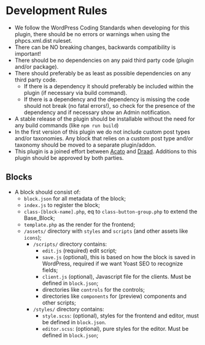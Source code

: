 # Development Rules

-   We follow the WordPress Coding Standards when developing for this plugin, there should be no errors or warnings when using the phpcs.xml.dist ruleset.
-   There can be NO breaking changes, backwards compatibility is important!
-   There should be no dependencies on any paid third party code (plugin and/or package).
-   There should preferably be as least as possible dependencies on any third party code.
    -   If there is a dependency it should preferably be included within the plugin (if necessary via build command).
    -   If there is a dependency and the dependency is missing the code should not break (no fatal errors!), so check for the presence of the dependency and if necessary show an Admin notification.
-   A stable release of the plugin should be installable without the need for any build commands (like `npm run build`)
-   In the first version of this plugin we do not include custom post types and/or taxonomies. Any block that relies on a custom post type and/or taxonomy should be moved to a separate plugin/addon.
-   This plugin is a joined effort between [Acato](https://www.acato.nl) and [Draad](https://www.draad.nl). Additions to this plugin should be approved by both parties.

## Blocks

-   A block should consist of:
    -   `block.json` for all metadata of the block;
    -   `index.js` to register the block;
    -   `class-[block-name].php`, eq to `class-button-group.php` to extend the Base_Block;
    -   `template.php` as the render for the frontend;
    -   `/assets/` directory with `styles` and `scripts` (and other assets like `icons`);
        -   `/scripts/` directory contains:
            -   `edit.js` (required) edit script;
            -   `save.js` (optional), this is based on how the block is saved in WordPress, required if we want Yoast SEO to recognize fields;
            -   `client.js` (optional), Javascript file for the clients. Must be defined in `block.json`;
            -   directories like `controls` for the controls;
            -   directories like `components` for (preview) components and other scripts;
        -   `/styles/` directory contains:
            -   `style.scss`: (optional), styles for the frontend and editor, must be defined in `block.json`.
            -   `editor.scss`: (optional), pure styles for the editor. Must be defined in `block.json`;
